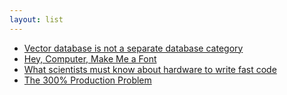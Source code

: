 ```yaml
---
layout: list
---
```


 - [Vector database is not a separate database category](https://nextword.substack.com/p/vector-database-is-not-a-separate)
 - [Hey, Computer, Make Me a Font](https://serce.me/posts/02-10-2023-hey-computer-make-me-a-font)
 - [What scientists must know about hardware to write fast code](https://viralinstruction.com/posts/hardware/)
 - [The 300% Production Problem](https://leebriggs.co.uk/blog/2023/09/28/300_percent_problem)

